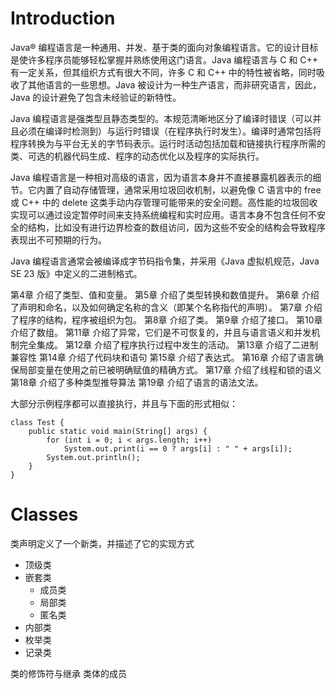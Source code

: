# Introduction


Java® 编程语言是一种通用、并发、基于类的面向对象编程语言。它的设计目标是使许多程序员能够轻松掌握并熟练使用这门语言。Java 编程语言与 C 和 C++ 有一定关系，但其组织方式有很大不同，许多 C 和 C++ 中的特性被省略，同时吸收了其他语言的一些思想。Java 被设计为一种生产语言，而非研究语言，因此，Java 的设计避免了包含未经验证的新特性。

Java 编程语言是强类型且静态类型的。本规范清晰地区分了编译时错误（可以并且必须在编译时检测到）与运行时错误（在程序执行时发生）。编译时通常包括将程序转换为与平台无关的字节码表示。运行时活动包括加载和链接执行程序所需的类、可选的机器代码生成、程序的动态优化以及程序的实际执行。

Java 编程语言是一种相对高级的语言，因为语言本身并不直接暴露机器表示的细节。它内置了自动存储管理，通常采用垃圾回收机制，以避免像 C 语言中的 free 或 C++ 中的 delete 这类手动内存管理可能带来的安全问题。高性能的垃圾回收实现可以通过设定暂停时间来支持系统编程和实时应用。语言本身不包含任何不安全的结构，比如没有进行边界检查的数组访问，因为这些不安全的结构会导致程序表现出不可预期的行为。

Java 编程语言通常会被编译成字节码指令集，并采用《Java 虚拟机规范，Java SE 23 版》中定义的二进制格式。


第4章 介绍了类型、值和变量。
第5章 介绍了类型转换和数值提升。
第6章 介绍了声明和命名，以及如何确定名称的含义（即某个名称指代的声明）。
第7章 介绍了程序的结构，程序被组织为包。
第8章 介绍了类。
第9章 介绍了接口。
第10章 介绍了数组。
第11章 介绍了异常，它们是不可恢复的，并且与语言语义和并发机制完全集成。
第12章 介绍了程序执行过程中发生的活动。
第13章 介绍了二进制兼容性
第14章 介绍了代码块和语句
第15章 介绍了表达式。
第16章 介绍了语言确保局部变量在使用之前已被明确赋值的精确方式。
第17章 介绍了线程和锁的语义
第18章 介绍了多种类型推导算法
第19章 介绍了语言的语法文法。

大部分示例程序都可以直接执行，并且与下面的形式相似：
```
class Test {
    public static void main(String[] args) {
        for (int i = 0; i < args.length; i++)
            System.out.print(i == 0 ? args[i] : " " + args[i]);
        System.out.println();
    }
}
```


# Classes
类声明定义了一个新类，并描述了它的实现方式
- 顶级类
- 嵌套类
   - 成员类
   - 局部类
   - 匿名类
- 内部类
- 枚举类
- 记录类

类的修饰符与继承
类体的成员